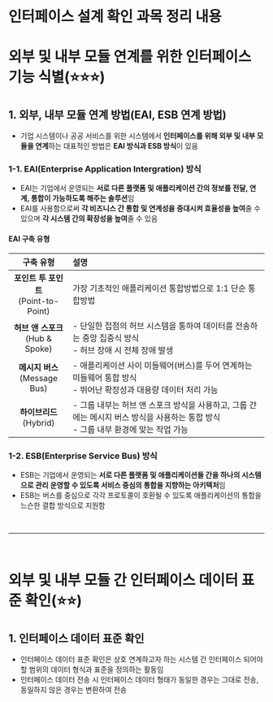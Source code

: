 # 인터페이스 설계 확인 과목 정리 내용

# 외부 및 내부 모듈 연계를 위한 인터페이스 기능 식별(:star::star::star:)

## 1. 외부, 내부 모듈 연계 방법(EAI, ESB 연계 방법)
- 기업 시스템이나 공공 서비스를 위한 시스템에서 **인터페이스를 위해 외부 및 내부 모듈을 연계**하는 대표적인 방법은 **EAI 방식과 ESB 방식**이 있음

### 1-1. EAI(Enterprise Application Intergration) 방식
- EAI는 기업에서 운영되는 **서로 다른 플랫폼 및 애플리케이션 간의 정보를 전달, 연계, 통합이 가능하도록 해주는 솔루션**임
- EAI를 사용함으로써 **각 비즈니스 간 통합 및 연계성을 증대시켜 효율성을 높여**줄 수 있으며 **각 시스템 간의 확장성을 높여**줄 수 있음

#### EAI 구축 유형
|구축 유형|설명|
|:---:|:---|
|<b>포인트 투 포인트</b><br>(Point-to-Point)|가장 기초적인 애플리케이션 통합방법으로 1:1 단순 통합방법|
|<b>허브 앤 스포크</b><br>(Hub & Spoke)|- 단일한 접점의 허브 시스템을 통하여 데이터를 전송하는 중앙 집중식 방식<br>- 허브 장애 시 전체 장애 발생|
|<b>메시지 버스</b><br>(Message Bus)|- 애플리케이션 사이 미들웨어(버스)를 두어 연계하는 미들웨어 통합 방식<br>- 뛰어난 확장성과 대용량 데이터 처리 가능|
|<b>하이브리드</b><br>(Hybrid)|- 그룹 내부는 허브 앤 스포크 방식을 사용하고, 그룹 간에는 메시지 버스 방식을 사용하는 통합 방식<br>- 그룹 내부 환경에 맞는 작업 가능|

### 1-2. ESB(Enterprise Service Bus) 방식
- ESB는 기업에서 운영되는 **서로 다른 플랫폼 및 애플리케이션들 간을 하나의 시스템으로 관리 운영할 수 있도록 서비스 중심의 통합을 지향하는 아키텍처**임
- ESB는 버스를 중심으로 각각 프로토콜이 호환될 수 있도록 애플리케이션의 통합을 느슨한 결합 방식으로 지원함


<br>


---


<br>


# 외부 및 내부 모듈 간 인터페이스 데이터 표준 확인(:star::star:)

## 1. 인터페이스 데이터 표준 확인
- 인터페이스 데이터 표준 확인은 상호 연계하고자 하는 시스템 간 인터페이스 되어야 할 범위의 데이터 형식과 표준을 정의하는 활동임
- 인터페이스 데이터 전송 시 인터페이스 데이터 형태가 동일한 경우는 그대로 전송, 동일하지 않은 경우는 변환하여 전송
